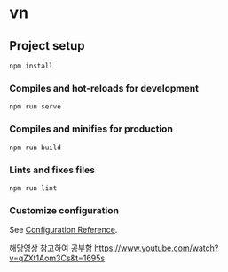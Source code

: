 # vn

## Project setup
```
npm install
```

### Compiles and hot-reloads for development
```
npm run serve
```

### Compiles and minifies for production
```
npm run build
```

### Lints and fixes files
```
npm run lint
```

### Customize configuration
See [Configuration Reference](https://cli.vuejs.org/config/).

해당영상 참고하여 공부함
https://www.youtube.com/watch?v=qZXt1Aom3Cs&t=1695s

